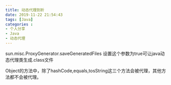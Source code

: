 ```yaml
---
title: 动态代理剖析
date: 2019-11-22 21:54:43
tags: [Java]
categories :
- 个人分享
- Java
- 动态代理
---
```


sun.misc.ProxyGenerator.saveGeneratedFiles  设置这个参数为true可让java动态代理类生成.class文件

Object的方法中，除了hashCode,equals,tosString这三个方法会被代理，其他方法都不会被代理。


